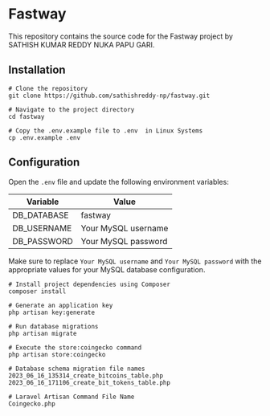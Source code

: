 # Fastway

This repository contains the source code for the Fastway project by SATHISH KUMAR REDDY NUKA PAPU GARI.

## Installation

```shell
# Clone the repository
git clone https://github.com/sathishreddy-np/fastway.git

# Navigate to the project directory
cd fastway

# Copy the .env.example file to .env  in Linux Systems
cp .env.example .env
```

## Configuration

Open the `.env` file and update the following environment variables:

| Variable        | Value                   |
|-----------------|-------------------------|
| DB_DATABASE     | fastway                 |
| DB_USERNAME     | Your MySQL username     |
| DB_PASSWORD     | Your MySQL password     |

Make sure to replace `Your MySQL username` and `Your MySQL password` with the appropriate values for your MySQL database configuration.

```shell
# Install project dependencies using Composer
composer install

# Generate an application key
php artisan key:generate

# Run database migrations
php artisan migrate

# Execute the store:coingecko command
php artisan store:coingecko
```


```shell
# Database schema migration file names
2023_06_16_135314_create_bitcoins_table.php
2023_06_16_171106_create_bit_tokens_table.php
```

```shell
# Laravel Artisan Command File Name
Coingecko.php
```

